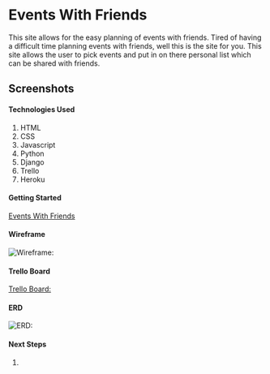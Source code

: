 # Events With Friends
This site allows for the easy planning of events with friends. Tired of having a difficult time planning events with friends, well this is the site for you. This site allows the user to pick events and put in on there personal list which can be shared with friends.

## Screenshots



#### Technologies Used
1. HTML
2. CSS
3. Javascript
4. Python
5. Django
6. Trello
7. Heroku

#### Getting Started

[Events With Friends]()


#### Wireframe
![Wireframe:]()

#### Trello Board
[Trello Board:](https://trello.com/b/87kltlk4/project3-tbd)

#### ERD
![ERD:](https://lucid.app/lucidchart/11146b14-5955-4059-a748-321e3d9b8f84/edit?invitationId=inv_c4fa5780-b849-418c-8bf1-c08027c5e947&referringApp=slack&page=0_0#)

#### Next Steps
1. 

